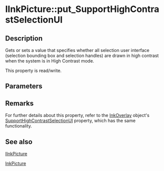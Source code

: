 # IInkPicture::put_SupportHighContrastSelectionUI

## Description

Gets or sets a value that specifies whether all selection user interface (selection bounding box and selection handles) are drawn in high contrast when the system is in High Contrast mode.

This property is read/write.

## Parameters

## Remarks

For further details about this property, refer to the [InkOverlay](https://learn.microsoft.com/windows/desktop/tablet/inkoverlay-class) object's [SupportHighContrastSelectionUI](https://learn.microsoft.com/windows/desktop/api/msinkaut/nf-msinkaut-iinkoverlay-get_supporthighcontrastselectionui) property, which has the same functionality.

## See also

[IInkPicture](https://learn.microsoft.com/windows/win32/api/msinkaut/nn-msinkaut-iinkpicture)

[InkPicture](https://learn.microsoft.com/windows/desktop/tablet/inkpicture-control-reference)